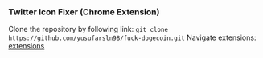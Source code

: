 ### Twitter Icon Fixer (Chrome Extension)

Clone the repository by following link: `git clone https://github.com/yusufarsln98/fuck-dogecoin.git`
Navigate extensions: [extensions](chrome://extensions/)

